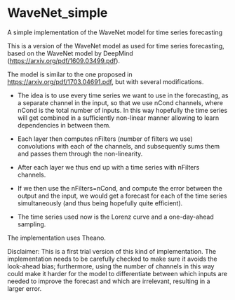 # WaveNet_simple
A simple implementation of the WaveNet model for time series forecasting

This is a version of the WaveNet model as used for time series forecasting, based on the WaveNet model by DeepMind (https://arxiv.org/pdf/1609.03499.pdf). 

The model is similar to the one proposed in https://arxiv.org/pdf/1703.04691.pdf, but with several modifications.

- The idea is to use every time series we want to use in the forecasting, as a separate channel in the input, so that we use nCond channels, where nCond is the total number of inputs. In this way hopefully the time series will get combined in a sufficiently non-linear manner allowing to learn dependencies in between them. 

- Each layer then computes nFilters (number of filters we use) convolutions with each of the channels, and subsequently sums them and passes them through the non-linearity. 

- After each layer we thus end up with a time series with nFilters channels. 

- If we then use the nFilters=nCond, and compute the error between the output and the input, we would get a forecast for each of the time series simultaneously (and thus being hopefully quite efficient). 

- The time series used now is the Lorenz curve and a one-day-ahead sampling.

The implementation uses Theano. 

Disclaimer: This is a first trial version of this kind of implementation. The implementation needs to be carefully checked to make sure it avoids the look-ahead bias; furthermore, using the number of channels in this way could make it harder for the model to differentiate between which inputs are needed to improve the forecast and which are irrelevant, resulting in a larger error. 

